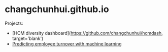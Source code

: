 # changchunhui.github.io

Projects:
* [HCM diversity dashboard](https://github.com/changchunhui/hcmdash, target='blank')
* [Predicting employee turnover with machine learning](https://github.com/changchunhui/employee_turnover_modeling)
